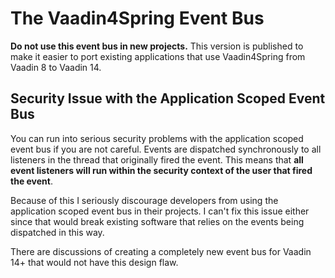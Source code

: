 The Vaadin4Spring Event Bus
===========================

**Do not use this event bus in new projects.** This version is published to make it easier to port existing
applications that use Vaadin4Spring from Vaadin 8 to Vaadin 14.

## Security Issue with the Application Scoped Event Bus

You can run into serious security problems with the application scoped event bus if you are not careful. Events are
dispatched synchronously to all listeners in the thread that originally fired the event. This means that **all
event listeners will run within the security context of the user that fired the event**. 

Because of this I seriously discourage developers from using the application scoped event bus in their projects.
I can't fix this issue either since that would break existing software that relies on the events being dispatched
in this way. 

There are discussions of creating a completely new event bus for Vaadin 14+ that would not have this design flaw.
 